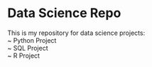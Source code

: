 # Data Science Repo
This is my repository for data science projects: <br/>
~ Python Project <br/>
~ SQL Project <br/>
~ R Project <br/>

